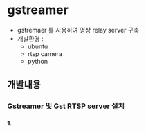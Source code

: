 # gstreamer

- gstremaer 를 사용하여 영상 relay server 구축
- 개발환경 : 
  - ubuntu
  - rtsp camera
  - python





## 개발내용



### Gstreamer 및 Gst RTSP server 설치



#### 1. 



